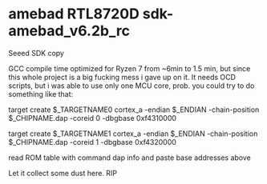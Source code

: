 # amebad RTL8720D sdk-amebad_v6.2b_rc 
Seeed SDK copy

GCC compile time optimized for Ryzen 7 from ~6min to 1.5 min, but since this whole project is a big fucking mess i gave up on it. 
It needs OCD scripts, but i was able to use only one MCU core, prob. you could try to do something like that: 


target create $_TARGETNAME0 cortex_a -endian $_ENDIAN -chain-position $_CHIPNAME.dap -coreid 0 -dbgbase 0xf4310000

target create $_TARGETNAME1 cortex_a -endian $_ENDIAN -chain-position $_CHIPNAME.dap -coreid 1 -dbgbase 0xf4320000

read  ROM table with command dap info and paste base addresses above

Let it collect some dust here. RIP
